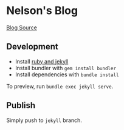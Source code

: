 # Nelson's Blog

[Blog Source](https://github.com/zhaonc/zhaonc.github.io/tree/jekyll)

## Development

- Install [ruby and jekyll](https://jekyllrb.com/docs/installation/macos/)
- Install bundler with `gem install bundler`
- Install dependencies with `bundle install`

To preview, run `bundle exec jekyll serve`.

## Publish

Simply push to `jekyll` branch.
